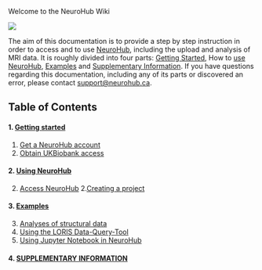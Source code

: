Welcome to the NeuroHub Wiki

![](https://neurohub.ca/images/logo-neurohub.png)

The aim of this documentation is to provide a step by step instruction in order to access and to use [NeuroHub](https://neurohub.ca/), including the upload and analysis of MRI data. It is roughly divided into four parts: [Getting Started](https://github.com/neurohub/neurohub_documentation/wiki/1.Getting-started), How to [use NeuroHub](https://github.com/neurohub/neurohub_documentation/wiki/Access-NeuroHub), [Examples](https://github.com/neurohub/neurohub_documentation/wiki/Examples) and [Supplementary Information](https://github.com/neurohub/neurohub_documentation/wiki/Supplementary-Information). If you have questions regarding this documentation, including any of its parts or discovered an error, please contact support@neurohub.ca.


## Table of Contents
#### 1. [Getting started](https://github.com/neurohub/neurohub_documentation/wiki/1.0.Getting-started)
   1. [Get a NeuroHub account](https://github.com/neurohub/neurohub_documentation/wiki/1.1.Get-a-NeuroHub-account)
  1. [Obtain UKBiobank access](https://github.com/neurohub/neurohub_documentation/wiki/1.2.UKBiobank-Access-Request)

#### 2. [Using NeuroHub](https://github.com/neurohub/neurohub_documentation/wiki/2.0.Using-NeuroHub)        
  2. [Access NeuroHub](https://github.com/neurohub/neurohub_documentation/wiki/2.1.Access-NeuroHub)
 2.[Creating a project](https://github.com/neurohub/neurohub_documentation/wiki/2.2.Creating-a-project)

#### 3. [Examples](https://github.com/neurohub/neurohub_documentation/wiki/Examples)
  3. [Analyses of structural data](https://github.com/neurohub/neurohub_documentation/wiki/Example-1-Analyses-of-structural-data)
  3. [Using the LORIS Data-Query-Tool](https://github.com/neurohub/neurohub_documentation/wiki/Using-the-LORIS-Data-Query-Tool-(DQT))
  3. [Using Jupyter Notebook in NeuroHub](https://github.com/neurohub/neurohub_documentation/wiki/Jupyter-Notebook)

#### 4. [SUPPLEMENTARY INFORMATION](https://github.com/neurohub/neurohub_documentation/wiki/Supplementary-Information)